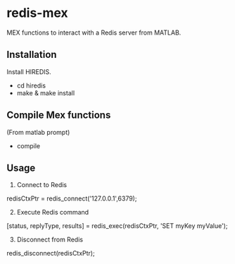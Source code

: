 # redis-mex

MEX functions to interact with a Redis server from MATLAB.

## Installation

Install HIREDIS.

- cd hiredis
- make & make install

## Compile Mex functions

(From matlab prompt)

- compile

## Usage

1) Connect to Redis

redisCtxPtr = redis_connect('127.0.0.1',6379);

2) Execute Redis command

[status, replyType, results] = redis_exec(redisCtxPtr, 'SET myKey myValue');

3) Disconnect from Redis

redis_disconnect(redisCtxPtr);


